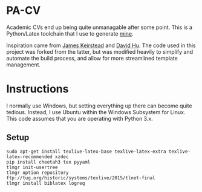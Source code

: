 # PA-CV

Academic CVs end up being quite unmanagable after some point. This is a Python/Latex toolchain that I use to generate [mine](https://github.com/p-ang/CV/blob/master/output/resume.pdf). 

Inspiration came from [James Keirstead](https://github.com/jkeirstead/jk-vita) and [David Hu](https://github.com/divad12/resume). The code used in this project was forked from the latter, but was modified heavily to simplify and automate the build process, and allow for more streamlined template management.

# Instructions

I normally use Windows, but setting everything up there can become quite tedious. Instead, I use Ubuntu within the Windows Subsystem for Linux. This code assumes that you are operating with Python 3.x.

## Setup

```
sudo apt-get install texlive-latex-base texlive-latex-extra texlive-latex-recommended xzdec
pip install cheetah3 tex pyyaml
tlmgr init-usertree
tlmgr option repository ftp://tug.org/historic/systems/texlive/2015/tlnet-final 
tlmgr install biblatex logreq
```